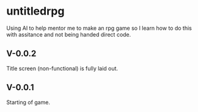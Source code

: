 # untitledrpg
Using AI to help mentor me to make an rpg game so I learn how to do this with assitance and not being handed direct code.

V-0.0.2
---
Title screen (non-functional) is fully laid out.

V-0.0.1
---
Starting of game.